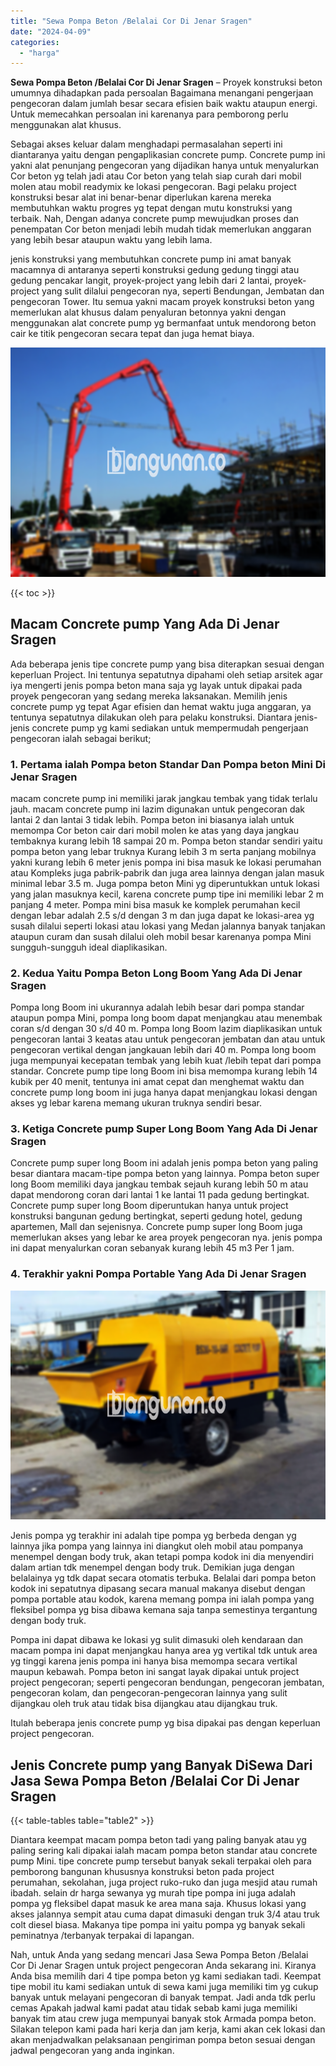 ```yaml
---
title: "Sewa Pompa Beton /Belalai Cor Di Jenar Sragen"
date: "2024-04-09"
categories: 
  - "harga"
---
```


**Sewa Pompa Beton /Belalai Cor Di Jenar Sragen** – Proyek konstruksi beton umumnya dihadapkan pada persoalan Bagaimana menangani pengerjaan pengecoran dalam jumlah besar secara efisien baik waktu ataupun energi. Untuk memecahkan persoalan ini karenanya para pemborong perlu menggunakan alat khusus.

Sebagai akses keluar dalam menghadapi permasalahan seperti ini diantaranya yaitu dengan pengaplikasian concrete pump. Concrete pump ini yakni alat penunjang pengecoran yang dijadikan hanya untuk menyalurkan Cor beton yg telah jadi atau Cor beton yang telah siap curah dari mobil molen atau mobil readymix ke lokasi pengecoran. Bagi pelaku project konstruksi besar alat ini benar-benar diperlukan karena mereka membutuhkan waktu progres yg tepat dengan mutu konstruksi yang terbaik. Nah, Dengan adanya concrete pump mewujudkan proses dan penempatan Cor beton menjadi lebih mudah tidak memerlukan anggaran yang lebih besar ataupun waktu yang lebih lama.

jenis konstruksi yang membutuhkan concrete pump ini amat banyak macamnya di antaranya seperti konstruksi gedung gedung tinggi atau gedung pencakar langit, proyek-project yang lebih dari 2 lantai, proyek-project yang sulit dilalui pengecoran nya, seperti Bendungan, Jembatan dan pengecoran Tower. Itu semua yakni macam proyek konstruksi beton yang memerlukan alat khusus dalam penyaluran betonnya yakni dengan menggunakan alat concrete pump yg bermanfaat untuk mendorong beton cair ke titik pengecoran secara tepat dan juga hemat biaya.

![Sewa Pompa Beton /Belalai Cor Di Jenar Sragen](/images/sewa-concrete-pump-21.png)

{{< toc >}}

## Macam Concrete pump Yang Ada Di Jenar Sragen

Ada beberapa jenis tipe concrete pump yang bisa diterapkan sesuai dengan keperluan Project. Ini tentunya sepatutnya dipahami oleh setiap arsitek agar iya mengerti jenis pompa beton mana saja yg layak untuk dipakai pada proyek pengecoran yang sedang mereka laksanakan. Memilih jenis concrete pump yg tepat Agar efisien dan hemat waktu juga anggaran, ya tentunya sepatutnya dilakukan oleh para pelaku konstruksi. Diantara jenis-jenis concrete pump yg kami sediakan untuk mempermudah pengerjaan pengecoran ialah sebagai berikut;

### 1\. Pertama ialah Pompa beton Standar Dan Pompa beton Mini Di Jenar Sragen

macam concrete pump ini memiliki jarak jangkau tembak yang tidak terlalu jauh. macam concrete pump ini lazim digunakan untuk pengecoran dak lantai 2 dan lantai 3 tidak lebih. Pompa beton ini biasanya ialah untuk memompa Cor beton cair dari mobil molen ke atas yang daya jangkau tembaknya kurang lebih 18 sampai 20 m. Pompa beton standar sendiri yaitu pompa beton yang lebar truknya Kurang lebih 3 m serta panjang mobilnya yakni kurang lebih 6 meter jenis pompa ini bisa masuk ke lokasi perumahan atau Kompleks juga pabrik-pabrik dan juga area lainnya dengan jalan masuk minimal lebar 3.5 m. Juga pompa beton Mini yg diperuntukkan untuk lokasi yang jalan masuknya kecil, karena concrete pump tipe ini memiliki lebar 2 m panjang 4 meter. Pompa mini bisa masuk ke komplek perumahan kecil dengan lebar adalah 2.5 s/d dengan 3 m dan juga dapat ke lokasi-area yg susah dilalui seperti lokasi atau lokasi yang Medan jalannya banyak tanjakan ataupun curam dan susah dilalui oleh mobil besar karenanya pompa Mini sungguh-sungguh ideal diaplikasikan.

### 2\. Kedua Yaitu Pompa Beton Long Boom Yang Ada Di Jenar Sragen

Pompa long Boom ini ukurannya adalah lebih besar dari pompa standar ataupun pompa Mini, pompa long boom dapat menjangkau atau menembak coran s/d dengan 30 s/d 40 m. Pompa long Boom lazim diaplikasikan untuk pengecoran lantai 3 keatas atau untuk pengecoran jembatan dan atau untuk pengecoran vertikal dengan jangkauan lebih dari 40 m. Pompa long boom juga mempunyai kecepatan tembak yang lebih kuat /lebih tepat dari pompa standar. Concrete pump tipe long Boom ini bisa memompa kurang lebih 14 kubik per 40 menit, tentunya ini amat cepat dan menghemat waktu dan concrete pump long boom ini juga hanya dapat menjangkau lokasi dengan akses yg lebar karena memang ukuran truknya sendiri besar.

### 3\. Ketiga Concrete pump Super Long Boom Yang Ada Di Jenar Sragen

Concrete pump super long Boom ini adalah jenis pompa beton yang paling besar diantara macam-tipe pompa beton yang lainnya. Pompa beton super long Boom memiliki daya jangkau tembak sejauh kurang lebih 50 m atau dapat mendorong coran dari lantai 1 ke lantai 11 pada gedung bertingkat. Concrete pump super long Boom diperuntukan hanya untuk project konstruksi bangunan gedung bertingkat, seperti gedung hotel, gedung apartemen, Mall dan sejenisnya. Concrete pump super long Boom juga memerlukan akses yang lebar ke area proyek pengecoran nya. jenis pompa ini dapat menyalurkan coran sebanyak kurang lebih 45 m3 Per 1 jam.

### 4\. Terakhir yakni Pompa Portable Yang Ada Di Jenar Sragen

![Sewa Pompa Beton /Belalai Cor Di Jenar Sragen](/images/sewa-concrete-pump-13.png)

Jenis pompa yg terakhir ini adalah tipe pompa yg berbeda dengan yg lainnya jika pompa yang lainnya ini diangkut oleh mobil atau pompanya menempel dengan body truk, akan tetapi pompa kodok ini dia menyendiri dalam artian tdk menempel dengan body truk. Demikian juga dengan belalainya yg tdk dapat secara otomatis terbuka. Belalai dari pompa beton kodok ini sepatutnya dipasang secara manual makanya disebut dengan pompa portable atau kodok, karena memang pompa ini ialah pompa yang fleksibel pompa yg bisa dibawa kemana saja tanpa semestinya tergantung dengan body truk.

Pompa ini dapat dibawa ke lokasi yg sulit dimasuki oleh kendaraan dan macam pompa ini dapat menjangkau hanya area yg vertikal tdk untuk area yg tinggi karena jenis pompa ini hanya bisa memompa secara vertikal maupun kebawah. Pompa beton ini sangat layak dipakai untuk project project pengecoran; seperti pengecoran bendungan, pengecoran jembatan, pengecoran kolam, dan pengecoran-pengecoran lainnya yang sulit dijangkau oleh truk atau tidak bisa dijangkau atau dijangkau truk.

Itulah beberapa jenis concrete pump yg bisa dipakai pas dengan keperluan project pengecoran.

## Jenis Concrete pump yang Banyak DiSewa Dari Jasa Sewa Pompa Beton /Belalai Cor Di Jenar Sragen

{{< table-tables table="table2" >}}

Diantara keempat macam pompa beton tadi yang paling banyak atau yg paling sering kali dipakai ialah macam pompa beton standar atau concrete pump Mini. tipe concrete pump tersebut banyak sekali terpakai oleh para pemborong bangunan khususnya konstruksi beton pada project perumahan, sekolahan, juga project ruko-ruko dan juga mesjid atau rumah ibadah. selain dr harga sewanya yg murah tipe pompa ini juga adalah pompa yg fleksibel dapat masuk ke area mana saja. Khusus lokasi yang akses jalannya sempit atau cuma dapat dimasuki dengan truk 3/4 atau truk colt diesel biasa. Makanya tipe pompa ini yaitu pompa yg banyak sekali peminatnya /terbanyak terpakai di lapangan.

Nah, untuk Anda yang sedang mencari Jasa Sewa Pompa Beton /Belalai Cor Di Jenar Sragen untuk project pengecoran Anda sekarang ini. Kiranya Anda bisa memilih dari 4 tipe pompa beton yg kami sediakan tadi. Keempat tipe mobil itu kami sediakan untuk di sewa kami juga memiliki tim yg cukup banyak untuk melayani pengecoran di banyak tempat. Jadi anda tdk perlu cemas Apakah jadwal kami padat atau tidak sebab kami juga memiliki banyak tim atau crew juga mempunyai banyak stok Armada pompa beton. Silakan telepon kami pada hari kerja dan jam kerja, kami akan cek lokasi dan akan menjadwalkan pelaksanaan pengiriman pompa beton sesuai dengan jadwal pengecoran yang anda inginkan.
